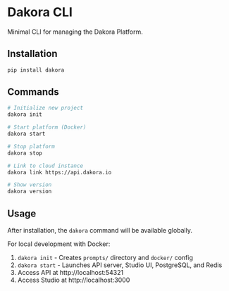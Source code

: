 # Dakora CLI

Minimal CLI for managing the Dakora Platform.

## Installation

```bash
pip install dakora
```

## Commands

```bash
# Initialize new project
dakora init

# Start platform (Docker)
dakora start

# Stop platform
dakora stop

# Link to cloud instance
dakora link https://api.dakora.io

# Show version
dakora version
```

## Usage

After installation, the `dakora` command will be available globally.

For local development with Docker:

1. `dakora init` - Creates `prompts/` directory and `docker/` config
2. `dakora start` - Launches API server, Studio UI, PostgreSQL, and Redis
3. Access API at http://localhost:54321
4. Access Studio at http://localhost:3000